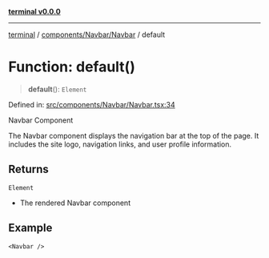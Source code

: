 [**terminal v0.0.0**](../../../../README.md)

***

[terminal](../../../../README.md) / [components/Navbar/Navbar](../README.md) / default

# Function: default()

> **default**(): `Element`

Defined in: [src/components/Navbar/Navbar.tsx:34](https://github.com/FlaviusAugustus/TERMINAL/blob/258124fac8603be0937ac71a9a4235f9a6b6ea30/Client/src/components/Navbar/Navbar.tsx#L34)

Navbar Component

The Navbar component displays the navigation bar at the top of the page. It
includes the site logo, navigation links, and user profile information.

## Returns

`Element`

- The rendered Navbar component

## Example

```tsx
<Navbar />
```
